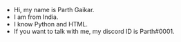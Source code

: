 - Hi, my name is Parth Gaikar.
- I am from India.
- I know Python and HTML.
- If you want to talk with me, my discord ID is Parth#0001.
<!---
parthgaikar/parthgaikar is a ✨ special ✨ repository because its `README.md` (this file) appears on your GitHub profile.
You can click the Preview link to take a look at your changes.
--->
